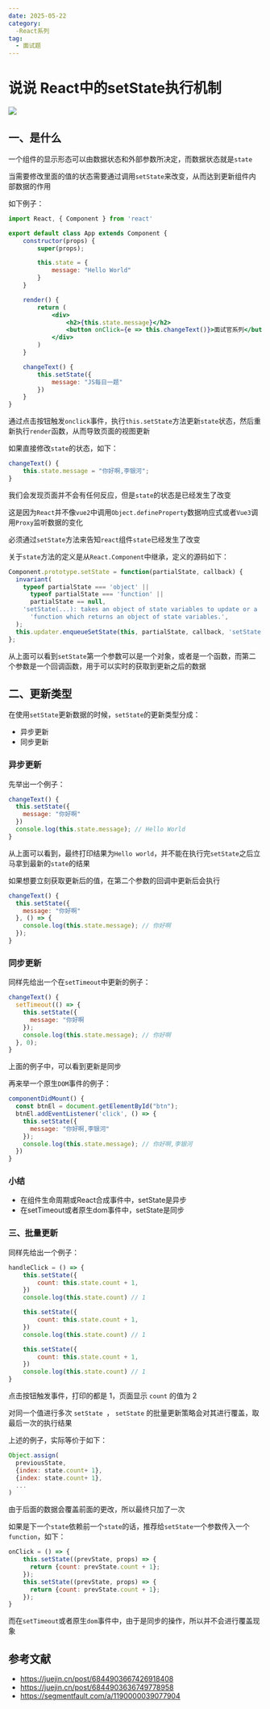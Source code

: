 ```yaml
---
date: 2025-05-22
category:
  -React系列
tag:
  - 面试题
---
```



# 说说 React中的setState执行机制

 ![](https://static.vue-js.com/3acb8ca0-d825-11eb-85f6-6fac77c0c9b3.png)

## 一、是什么

一个组件的显示形态可以由数据状态和外部参数所决定，而数据状态就是`state`

当需要修改里面的值的状态需要通过调用`setState`来改变，从而达到更新组件内部数据的作用

如下例子：

```jsx
import React, { Component } from 'react'

export default class App extends Component {
    constructor(props) {
        super(props);

        this.state = {
            message: "Hello World"
        }
    }

    render() {
        return (
            <div>
                <h2>{this.state.message}</h2>
                <button onClick={e => this.changeText()}>面试官系列</button>
            </div>
        )
    }

    changeText() {
        this.setState({
            message: "JS每日一题"
        })
    }
}
```

通过点击按钮触发`onclick`事件，执行`this.setState`方法更新`state`状态，然后重新执行`render`函数，从而导致页面的视图更新

如果直接修改`state`的状态，如下：

```jsx
changeText() {
    this.state.message = "你好啊,李银河";
}
```

我们会发现页面并不会有任何反应，但是`state`的状态是已经发生了改变

这是因为`React`并不像`vue2`中调用`Object.defineProperty`数据响应式或者`Vue3`调用`Proxy`监听数据的变化

必须通过`setState`方法来告知`react`组件`state`已经发生了改变

关于`state`方法的定义是从`React.Component`中继承，定义的源码如下：

```js
Component.prototype.setState = function(partialState, callback) {
  invariant(
    typeof partialState === 'object' ||
      typeof partialState === 'function' ||
      partialState == null,
    'setState(...): takes an object of state variables to update or a ' +
      'function which returns an object of state variables.',
  );
  this.updater.enqueueSetState(this, partialState, callback, 'setState');
};
```

从上面可以看到`setState`第一个参数可以是一个对象，或者是一个函数，而第二个参数是一个回调函数，用于可以实时的获取到更新之后的数据



## 二、更新类型

在使用`setState`更新数据的时候，`setState`的更新类型分成：

- 异步更新
- 同步更新

### 异步更新

先举出一个例子：

```jsx
changeText() {
  this.setState({
    message: "你好啊"
  })
  console.log(this.state.message); // Hello World
}
```

从上面可以看到，最终打印结果为`Hello world`，并不能在执行完`setState`之后立马拿到最新的`state`的结果

如果想要立刻获取更新后的值，在第二个参数的回调中更新后会执行

```jsx
changeText() {
  this.setState({
    message: "你好啊"
  }, () => {
    console.log(this.state.message); // 你好啊
  });
}
```



### 同步更新

同样先给出一个在`setTimeout`中更新的例子：

```jsx
changeText() {
  setTimeout(() => {
    this.setState({
      message: "你好啊
    });
    console.log(this.state.message); // 你好啊
  }, 0);
}
```

上面的例子中，可以看到更新是同步

再来举一个原生`DOM`事件的例子：

```jsx
componentDidMount() {
  const btnEl = document.getElementById("btn");
  btnEl.addEventListener('click', () => {
    this.setState({
      message: "你好啊,李银河"
    });
    console.log(this.state.message); // 你好啊,李银河
  })
}
```



### 小结

- 在组件生命周期或React合成事件中，setState是异步
- 在setTimeout或者原生dom事件中，setState是同步



### 三、批量更新

同样先给出一个例子：

```jsx
handleClick = () => {
    this.setState({
        count: this.state.count + 1,
    })
    console.log(this.state.count) // 1

    this.setState({
        count: this.state.count + 1,
    })
    console.log(this.state.count) // 1

    this.setState({
        count: this.state.count + 1,
    })
    console.log(this.state.count) // 1
}
```

点击按钮触发事件，打印的都是 1，页面显示 `count` 的值为 2

对同一个值进行多次 `setState `， `setState` 的批量更新策略会对其进行覆盖，取最后一次的执行结果

上述的例子，实际等价于如下：

```js
Object.assign(
  previousState,
  {index: state.count+ 1},
  {index: state.count+ 1},
  ...
)
```

由于后面的数据会覆盖前面的更改，所以最终只加了一次

如果是下一个`state`依赖前一个`state`的话，推荐给`setState`一个参数传入一个`function`，如下：

```jsx
onClick = () => {
    this.setState((prevState, props) => {
      return {count: prevState.count + 1};
    });
    this.setState((prevState, props) => {
      return {count: prevState.count + 1};
    });
}
```

而在`setTimeout`或者原生`dom`事件中，由于是同步的操作，所以并不会进行覆盖现象



## 参考文献

- https://juejin.cn/post/6844903667426918408
- https://juejin.cn/post/6844903636749778958
- https://segmentfault.com/a/1190000039077904
